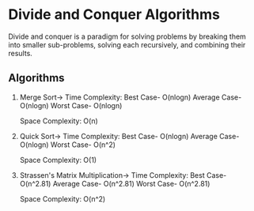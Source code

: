 # Divide and Conquer Algorithms

Divide and conquer is a paradigm for solving problems by breaking them into smaller sub-problems, solving each recursively, and combining their results.

## Algorithms
1. Merge Sort->
    Time Complexity: 
        Best Case- O(nlogn)
        Average Case- O(nlogn)
        Worst Case- O(nlogn)
   
    Space Complexity: 
        O(n)
   
2. Quick Sort->
    Time Complexity: 
        Best Case- O(nlogn)
        Average Case- O(nlogn)
        Worst Case- O(n^2)
   
    Space Complexity: 
        O(1)

3. Strassen's Matrix Multiplication->
    Time Complexity: 
        Best Case- O(n^2.81)
        Average Case- O(n^2.81)
        Worst Case- O(n^2.81)
   
    Space Complexity: 
        O(n^2)
